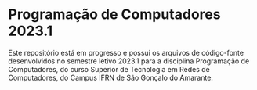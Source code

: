# Programação de Computadores 2023.1

Este repositório está em progresso e possui os arquivos de código-fonte desenvolvidos no semestre letivo 2023.1 para a disciplina Programação de Computadores, do curso Superior de Tecnologia em Redes de Computadores, do Campus IFRN de São Gonçalo do Amarante.

